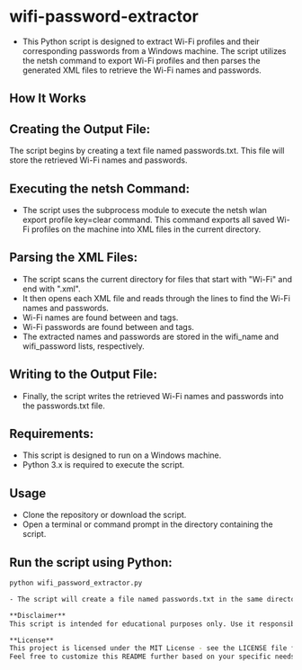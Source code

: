 # wifi-password-extractor
- This Python script is designed to extract Wi-Fi profiles and their corresponding passwords from a Windows machine. The script utilizes the netsh command to export Wi-Fi profiles and then parses the generated XML files to retrieve the Wi-Fi names and passwords.

## How It Works

## Creating the Output File:
The script begins by creating a text file named passwords.txt. This file will store the retrieved Wi-Fi names and passwords.

## Executing the netsh Command:
- The script uses the subprocess module to execute the netsh wlan export profile key=clear command. This command exports all saved Wi-Fi profiles on the machine into XML files in the current directory.

## Parsing the XML Files:
- The script scans the current directory for files that start with "Wi-Fi" and end with ".xml".
- It then opens each XML file and reads through the lines to find the Wi-Fi names and passwords.
- Wi-Fi names are found between <name> and </name> tags.
- Wi-Fi passwords are found between <keyMaterial> and </keyMaterial> tags.
- The extracted names and passwords are stored in the wifi_name and wifi_password lists, respectively.

## Writing to the Output File:
- Finally, the script writes the retrieved Wi-Fi names and passwords into the passwords.txt file.

## Requirements:
- This script is designed to run on a Windows machine.
- Python 3.x is required to execute the script.

## Usage
- Clone the repository or download the script.
- Open a terminal or command prompt in the directory containing the script.

## Run the script using Python:
```bash
python wifi_password_extractor.py

- The script will create a file named passwords.txt in the same directory with the extracted Wi-Fi names and passwords.

**Disclaimer**
This script is intended for educational purposes only. Use it responsibly and only on networks where you have permission to access the passwords. Unauthorized access to networks is illegal and unethical.

**License**
This project is licensed under the MIT License - see the LICENSE file for details.
Feel free to customize this README further based on your specific needs!
